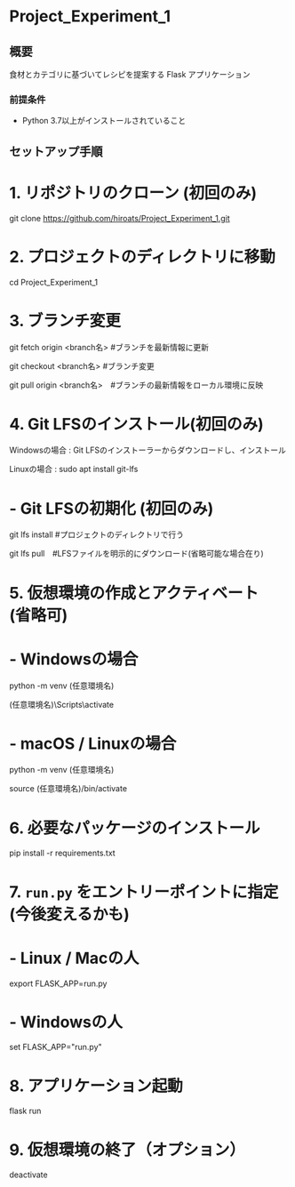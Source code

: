 # Project_Experiment_1

## 概要

食材とカテゴリに基づいてレシピを提案する Flask アプリケーション

### 前提条件

- Python 3.7以上がインストールされていること

## セットアップ手順

# 1. リポジトリのクローン (初回のみ)

git clone https://github.com/hiroats/Project_Experiment_1.git

# 2. プロジェクトのディレクトリに移動

cd Project_Experiment_1

# 3. ブランチ変更
git fetch origin <branch名>  #ブランチを最新情報に更新

git checkout <branch名> #ブランチ変更

git pull origin <branch名>　#ブランチの最新情報をローカル環境に反映


# 4. Git LFSのインストール(初回のみ)
Windowsの場合 : Git LFSのインストーラーからダウンロードし、インストール

Linuxの場合 : sudo apt install git-lfs

# - Git LFSの初期化 (初回のみ)
git lfs install  #プロジェクトのディレクトリで行う

git lfs pull　#LFSファイルを明示的にダウンロード(省略可能な場合在り)

# 5. 仮想環境の作成とアクティベート　(省略可)

# - Windowsの場合

python -m venv (任意環境名)

(任意環境名)\Scripts\activate

# - macOS / Linuxの場合

python -m venv (任意環境名)

source (任意環境名)/bin/activate

# 6. 必要なパッケージのインストール

pip install -r requirements.txt



# 7. `run.py` をエントリーポイントに指定　(今後変えるかも)

# - Linux / Macの人

export FLASK_APP=run.py

# - Windowsの人

set FLASK_APP="run.py"

# 8. アプリケーション起動

flask run

# 9. 仮想環境の終了（オプション）

deactivate